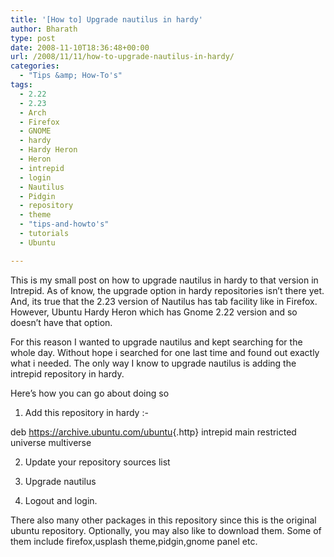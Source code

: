 ```yaml
---
title: '[How to] Upgrade nautilus in hardy'
author: Bharath
type: post
date: 2008-11-10T18:36:48+00:00
url: /2008/11/11/how-to-upgrade-nautilus-in-hardy/
categories:
  - "Tips &amp; How-To's"
tags:
  - 2.22
  - 2.23
  - Arch
  - Firefox
  - GNOME
  - hardy
  - Hardy Heron
  - Heron
  - intrepid
  - login
  - Nautilus
  - Pidgin
  - repository
  - theme
  - "tips-and-howto's"
  - tutorials
  - Ubuntu

---
```

This is my small post on how to upgrade nautilus in hardy to that version in Intrepid. As of know, the upgrade option in hardy repositories isn&#8217;t there yet. And, its true that the 2.23 version of Nautilus has tab facility like in Firefox. However, Ubuntu Hardy Heron which has Gnome 2.22 version and so doesn&#8217;t have that option.

For this reason I wanted to upgrade nautilus and kept searching for the whole day. Without hope i searched for one last time and found out exactly what i needed. The only way I know to upgrade nautilus is adding the intrepid repository in hardy.

Here&#8217;s how you can go about doing so

1. Add this repository in hardy :-

deb <https://archive.ubuntu.com/ubuntu>{.http} intrepid main restricted universe multiverse

2. Update your repository sources list 

3. Upgrade nautilus 

4. Logout and login.

There also many other packages in this repository since this is the original ubuntu repository. Optionally, you may also like to download them. Some of them include firefox,usplash theme,pidgin,gnome panel etc.